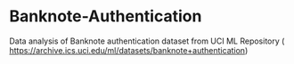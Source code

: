 # Banknote-Authentication
Data analysis of Banknote authentication dataset from UCI ML Repository ( https://archive.ics.uci.edu/ml/datasets/banknote+authentication)
